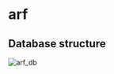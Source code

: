 # arf

## Database structure

![arf_db](https://user-images.githubusercontent.com/59053718/163231477-7128024b-4894-4060-9190-2030015bfd6b.svg)
